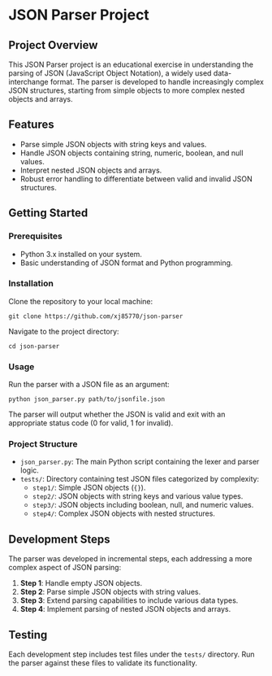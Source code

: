 # JSON Parser Project

## Project Overview
This JSON Parser project is an educational exercise in understanding the parsing of JSON (JavaScript Object Notation), a widely used data-interchange format. The parser is developed to handle increasingly complex JSON structures, starting from simple objects to more complex nested objects and arrays.

## Features
- Parse simple JSON objects with string keys and values.
- Handle JSON objects containing string, numeric, boolean, and null values.
- Interpret nested JSON objects and arrays.
- Robust error handling to differentiate between valid and invalid JSON structures.

## Getting Started

### Prerequisites
- Python 3.x installed on your system.
- Basic understanding of JSON format and Python programming.

### Installation
Clone the repository to your local machine:
```
git clone https://github.com/xj85770/json-parser
```
Navigate to the project directory:
```
cd json-parser
```

### Usage
Run the parser with a JSON file as an argument:
```
python json_parser.py path/to/jsonfile.json
```
The parser will output whether the JSON is valid and exit with an appropriate status code (0 for valid, 1 for invalid).

### Project Structure
- `json_parser.py`: The main Python script containing the lexer and parser logic.
- `tests/`: Directory containing test JSON files categorized by complexity:
  - `step1/`: Simple JSON objects (`{}`).
  - `step2/`: JSON objects with string keys and various value types.
  - `step3/`: JSON objects including boolean, null, and numeric values.
  - `step4/`: Complex JSON objects with nested structures.

## Development Steps
The parser was developed in incremental steps, each addressing a more complex aspect of JSON parsing:
1. **Step 1**: Handle empty JSON objects.
2. **Step 2**: Parse simple JSON objects with string values.
3. **Step 3**: Extend parsing capabilities to include various data types.
4. **Step 4**: Implement parsing of nested JSON objects and arrays.

## Testing
Each development step includes test files under the `tests/` directory. Run the parser against these files to validate its functionality.

